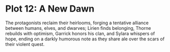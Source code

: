 # Plot 12: A New Dawn

The protagonists reclaim their heirlooms, forging a tentative alliance between humans, elves, and dwarves; Lirien finds belonging, Thorne rebuilds with optimism, Garrick honors his clan, and Sylara whispers of hope, ending on a darkly humorous note as they share ale over the scars of their violent quest.